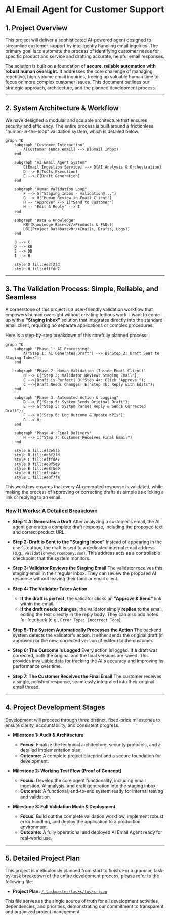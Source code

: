 # AI Email Agent for Customer Support

## 1. Project Overview

This project will deliver a sophisticated AI-powered agent designed to streamline customer support by intelligently handling email inquiries. The primary goal is to automate the process of identifying customer needs for specific product and service and drafting accurate, helpful email responses.

The solution is built on a foundation of **secure, reliable automation with robust human oversight.** It addresses the core challenge of managing repetitive, high-volume email inquiries, freeing up valuable human time to focus on more complex customer issues. This document outlines our strategic approach, architecture, and the planned development process.

---

## 2. System Architecture & Workflow

We have designed a modular and scalable architecture that ensures security and efficiency. The entire process is built around a frictionless "human-in-the-loop" validation system, which is detailed below.

```mermaid
graph TD
    subgraph "Customer Interaction"
        A[Customer sends email] --> B(Gmail Inbox)
    end

    subgraph "AI Email Agent System"
        C[Email Ingestion Service] --> D{AI Analysis & Orchestration}
        D --> E[Tools Execution]
        E --> F[Draft Generation]
    end
    
    subgraph "Human Validation Loop"
        F --> G["Staging Inbox - validation@..."]
        G --> H["Human Review in Email Client"]
        H -- "Approve" --> I["Send to Customer"]
        H -- "Edit & Reply" --> I
    end

    subgraph "Data & Knowledge"
        KB[(Knowledge Base<br/>Products & FAQs)]
        DB[(Project Database<br/>Emails, Drafts, Logs)]
    end

    B --> C
    D --> KB
    E --> DB
    I --> B

    style D fill:#e3f2fd
    style H fill:#fffde7
```

---

## 3. The Validation Process: Simple, Reliable, and Seamless

A cornerstone of this project is a user-friendly validation workflow that empowers human oversight without creating tedious work. I want to come up with a **"Staging Inbox"** solution that integrates directly into the standard email client, requiring no separate applications or complex procedures.

Here is a step-by-step breakdown of this carefully planned process:

```mermaid
graph TD
    subgraph "Phase 1: AI Processing"
        A("Step 1: AI Generates Draft") --> B("Step 2: Draft Sent to Staging Inbox");
    end

    subgraph "Phase 2: Human Validation (Inside Email Client)"
        B --> C{"Step 3: Validator Reviews Staging Email"};
        C -->|Draft is Perfect| D("Step 4a: Click 'Approve'");
        C -->|Draft Needs Changes| E("Step 4b: Reply with Edits");
    end

    subgraph "Phase 3: Automated Action & Logging"
        D --> F{"Step 5: System Sends Original Draft"};
        E --> G{"Step 5: System Parses Reply & Sends Corrected Draft"};
        F --> H("Step 6: Log Outcome & Update KPIs");
        G --> H;
    end
    
    subgraph "Phase 4: Final Delivery"
        H --> I("Step 7: Customer Receives Final Email")
    end

    style A fill:#f3e5f5
    style B fill:#e3f2fd
    style C fill:#fffde7
    style D fill:#e8f5e9
    style E fill:#e8f5e9
    style H fill:#fce4ec
    style I fill:#e0f7fa
```

This workflow ensures that every AI-generated response is validated, while making the process of approving or correcting drafts as simple as clicking a link or replying to an email.

### How It Works: A Detailed Breakdown

*   **Step 1: AI Generates a Draft**
    After analyzing a customer's email, the AI agent generates a complete draft response, including the proposed text and correct product URL.

*   **Step 2: Draft is Sent to the "Staging Inbox"**
    Instead of appearing in the user's outbox, the draft is sent to a dedicated internal email address (e.g., `validation@yourcompany.com`). This address acts as a controllable checkpoint that the system monitors.

*   **Step 3: Validator Reviews the Staging Email**
    The validator receives this staging email in their regular inbox. They can review the proposed AI response without leaving their familiar email client.

*   **Step 4: The Validator Takes Action**
    *   **If the draft is perfect,** the validator clicks an **"Approve & Send"** link within the email.
    *   **If the draft needs changes,** the validator simply **replies** to the email, editing the text directly in the reply body. They can also add notes for feedback (e.g., `Error Type: Incorrect Tone`).

*   **Step 5: The System Automatically Processes the Action**
    The backend system detects the validator's action. It either sends the original draft (if approved) or the new, corrected version (if edited) to the customer.

*   **Step 6: The Outcome is Logged**
    Every action is logged. If a draft was corrected, both the original and the final versions are saved. This provides invaluable data for tracking the AI's accuracy and improving its performance over time.

*   **Step 7: The Customer Receives the Final Email**
    The customer receives a single, polished response, seamlessly integrated into their original email thread.

---

## 4. Project Development Stages

Development will proceed through three distinct, fixed-price milestones to ensure clarity, accountability, and consistent progress.

*   **Milestone 1: Audit & Architecture**
    *   **Focus:** Finalize the technical architecture, security protocols, and a detailed implementation plan.
    *   **Outcome:** A complete project blueprint and a secure foundation for development.

*   **Milestone 2: Working Test Flow (Proof of Concept)**
    *   **Focus:** Develop the core agent functionality, including email ingestion, AI analysis, and draft generation into the staging inbox.
    *   **Outcome:** A functional, end-to-end system ready for internal testing and validation.

*   **Milestone 3: Full Validation Mode & Deployment**
    *   **Focus:** Build out the complete validation workflow, implement robust error handling, and deploy the application to a production environment.
    *   **Outcome:** A fully operational and deployed AI Email Agent ready for real-world use.

---

## 5. Detailed Project Plan

This project is meticulously planned from start to finish. For a granular, task-by-task breakdown of the entire development process, please refer to the following file:

*   **Project Plan:** [`/.taskmaster/tasks/tasks.json`](./.taskmaster/tasks/tasks.json)

This file serves as the single source of truth for all development activities, dependencies, and priorities, demonstrating our commitment to transparent and organized project management.
